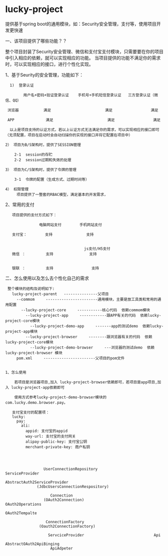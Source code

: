 # lucky-project
提供基于spring boot的通用模块，如：Security安全管理，支付等，使用项目开发更快速

一、该项目提供了哪些功能？？

   整个项目封装了Security安全管理、微信和支付宝支付模块，只需要要在你的项目中引入相应的依赖，就可以实现相应的功能。
当项目提供的功能不满足你的需求时，可以实现相应的接口，进行个性化实现。


   1、基于Seurity的安全管理，功能如下：
   
      1)  登录认证
      
            用户名+密码+验证登录认证    手机号+手机短信登录认证   三方登录认证（微信、QQ）
            
     浏览器           满足                        满足                 满足
  
     APP              满足                        满足                 满足
   
      以上是项目支持的认证方式，若以上认证方式无法满足你的需求，可以实现相应的接口即可（无须配置，项目在启动时会自动扫描你的实现的接口并将它配置在项目中）
      
    2） 项目为B/S架构时，提供了SESSION管理
    
        2-1  session的存贮
        2-2  session过期和失效的处理
        
    3） 项目为C/S架构时，提供了令牌的管理
    
        3-1  令牌的配置（生成方式、过期时间等）
        
    4） 权限管理
         项目提供了一整套的RBAC模型，满足基本的开发需求，
       
     
   2、常用的支付
    
       项目提供的支付方式如下：
                 
                   电脑网站支付        手机网站支付     
                   
       支付宝：        支持               支持           
       
       
                                       js支付/H5支付
       微信 ：         支持                支持          
       
       
       银联 ：         支持                 支持        
       
二、怎么使用以及怎么去个性化自己的需求

     整个模块的结构及说明如下:
       lucky-project-parent   ---------------父项目
         --commom     -----------------------通用模块，主要是放工具类和常用的通用配置                  
           --lucky-project-core     -----------核心代码  依赖commom模块
             --lucky-project-app     ------------跟APP有关的代码  依赖lucky-project-core模块
               --lucky-project-demo-app     -------app的测试demo  依赖lucky-project-app模块
             --lucky-project-browser     --------跟浏览器有关的代码  依赖lucky-project-core模块
               --lucky-project-demo-browser     ---浏览器的测试demo  依赖lucky-project-browser 模块
         pom.xml     -----------------------父项目的pom文件
       
       
    1、怎么使用
       
        若项目是浏览器项目,加入 lucky-project-browser依赖即可，若项目是app项目,加入 lucky-project-app依赖即可
        
        使用方式参考lucky-project-demo-browser模块的com.lucky.demo.browser.pay。
       
       支付宝支付的配置项：
       lucky:
         pay:
           ali:
             appid: 支付宝的appid
             way-url: 支付宝的支付网关
             alipay-public-key: 支付宝公钥
             merchant-private-key: 商户私钥
             
           

        
                     UserConnectionRepository                     ServiceProvider   
                                                                AbstractAuth2ServiceProvider
                  (JdbcUsersConnectionRespository)
        
                        Connection
                     (OAuth2Connection)                           OAuth2Operations
                                                                    OAuth2Tempalte    
                                                             
                      ConnectionFactory
                   (Oauth2ConnectionFactory)
                   
                       ServciceProvider                               Api
                                                                  AbstractOAuth2ApiBinging
                        ApiAdpeter
                      
             
                         
       
        
